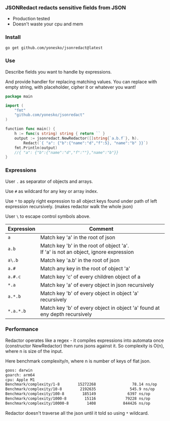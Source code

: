 ### JSONRedact redacts sensitive fields from JSON

* Production tested
* Doesn't waste your cpu and mem

### Install

```bash
go get github.com/yonesko/jsonredact@latest
```

### Use

Describe fields you want to handle by expressions.

And provide handler for replacing matching values.
You can replace with empty string, with placeholder, cipher it or whatever you want!

```go
package main

import (
	"fmt"
	"github.com/yonesko/jsonredact"
)

function func main() {
	h := func(s string) string { return `` }
	output := jsonredact.NewRedactor([]string{`a.b.f`}, h).
		Redact(`{ "a": {"b":{"name":"d","f":5}, "name":"b" }}`)
	fmt.Println(output)
	//{ "a": {"b":{"name":"d","f":""},"name":"b"}}
}

```

### Expressions

User `.` as separator of objects and arrays.

Use `#` as wildcard for any key or array index.

Use `*` to apply right expression to all object keys found under path of left expression recursively. (makes redactor
walk the whole json)

User `\` to escape control symbols above.

| Expression | Comment                                                                                  |
|------------|------------------------------------------------------------------------------------------|
| `a`        | Match key 'a' in the root of json                                                        |
| `a.b`      | Match key 'b' in the root of object 'a'. <br/>If 'a' is not an object, ignore expression |
| `a\.b`     | Match key 'a.b' in the root of json                                                      |
| `a.#`      | Match any key in the root of object 'a'                                                  |
| `a.#.c`    | Match key 'c' of every children object of a                                              |
| `*.a`      | Match key 'a' of every object in json recursively                                        |
| `a.*.b`    | Match key 'b' of every object in object 'a' recursively                                  |
| `*.a.*.b`  | Match key 'b' of every object in object 'a' found at eny depth recursively               |

### Performance

Redactor operates like a regex - it compiles expressions into automata once (constructor NewRedactor) then runs jsons
against it. So complexity is
O(n), where n is size of the input.

Here benchmark complexity/n, where n is number of keys of flat json.

```bash
goos: darwin
goarch: arm64
cpu: Apple M1
Benchmark/complexity/1-8        15272268                78.14 ns/op            0 B/op          0 allocs/op
Benchmark/complexity/10-8        2192635               545.9 ns/op             0 B/op          0 allocs/op
Benchmark/complexity/100-8        185149              6397 ns/op               0 B/op          0 allocs/op
Benchmark/complexity/1000-8        15116             79228 ns/op               0 B/op          0 allocs/op
Benchmark/complexity/10000-8        1408            844426 ns/op               0 B/op          0 allocs/op
```

Redactor doesn't traverse all the json until it told so using `*` wildcard.
